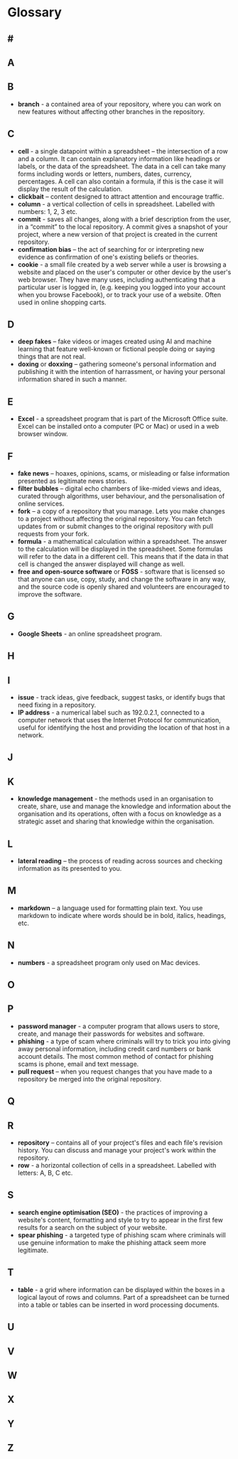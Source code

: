 # Glossary

## \#

## A

## B

* **branch** - a contained area of your repository, where you can work on new features without affecting other branches in the repository. 

## C

* **cell** - a single datapoint within a spreadsheet – the intersection of a row and a column. It can contain explanatory information like headings or labels, or the data of the spreadsheet. The data in a cell can take many forms including words or letters, numbers, dates, currency, percentages. A cell can also contain a formula, if this is the case it will display the result of the calculation.
* **clickbait** – content designed to attract attention and encourage traffic.
* **column** - a vertical collection of cells in spreadsheet. Labelled with numbers: 1, 2, 3 etc.
* **commit** - saves all changes, along with a brief description from the user, in a “commit” to the local repository. A commit gives a snapshot of your project, where a new version of that project is created in the current repository.
* **confirmation bias** – the act of searching for or interpreting new evidence as confirmation of one's existing beliefs or theories.
* **cookie** - a small file created by a web server while a user is browsing a website and placed on the user's computer or other device by the user's web browser. They have many uses, including authenticating that a particular user is logged in, (e.g. keeping you logged into your account when you browse Facebook), or to track your use of a website.  Often used in online shopping carts.

## D

* **deep fakes** – fake videos or images created using AI and machine learning that feature well-known or fictional people doing or saying things that are not real.
* **doxing** or **doxxing** – gathering someone's personal information and publishing it with the intention of harrassment, or having your personal information shared in such a manner.

## E 

* **Excel** - a spreadsheet program that is part of the Microsoft Office suite. Excel can be installed onto a computer (PC or Mac) or used in a web browser window. 

## F

* **fake news** – hoaxes, opinions, scams, or misleading or false information presented as legitimate news stories.
* **filter bubbles** – digital echo chambers of like-mided views and ideas, curated through algorithms, user behaviour, and the personalisation of online services.
* **fork** – a copy of a repository that you manage. Lets you make changes to a project without affecting the original repository. You can fetch updates from or submit changes to the original repository with pull requests from your fork.
* **formula** - a mathematical calculation within a spreadsheet. The answer to the calculation will be displayed in the spreadsheet. Some formulas will refer to the data in a different cell. This means that if the data in that cell is changed the answer displayed will change as well.
* **free and open-source software** or **FOSS** - software that is licensed so that anyone can use, copy, study, and change the software in any way, and the source code is openly shared and volunteers are encouraged to improve the software.

## G

* **Google Sheets** - an online spreadsheet program.

## H

## I

* **issue** - track ideas, give feedback, suggest tasks, or identify bugs that need fixing in a repository.
* **IP address** - a numerical label such as 192.0.2.1, connected to a computer network that uses the Internet Protocol for communication, useful for identifying the host and providing the location of that host in a network.  

## J

## K

* **knowledge management** - the methods used in an organisation to create, share, use and manage the knowledge and information about the organisation and its operations, often with a focus on knowledge as a strategic asset and sharing that knowledge within the organisation.

## L

* **lateral reading** – the process of reading across sources and checking information as its presented to you.

## M

* **markdown** – a language used for formatting plain text. You use markdown to indicate where words should be in bold, italics, headings, etc.

## N


* **numbers** - a spreadsheet program only used on Mac devices.

## O

## P

* **password manager** - a computer program that allows users to store, create, and manage their passwords for websites and software.
* **phishing** - a type of scam where criminals will try to trick you into giving away personal information, including credit card numbers or bank account details. The most common method of contact for phishing scams is phone, email and text message.
* **pull request** – when you request changes that you have made to a repository be merged into the original repository.

## Q

## R

* **repository** – contains all of your project's files and each file's revision history. You can discuss and manage your project's work within the repository.
* **row** - a horizontal collection of cells in a spreadsheet. Labelled with letters: A, B, C etc.

## S

* **search engine optimisation (SEO)** - the practices of improving a website's content, formatting and style to try to appear in the first few results for a search on the subject of your website.
* **spear phishing** - a targeted type of phishing scam where criminals will use genuine information to make the phishing attack seem more legitimate.


## T

* **table** - a grid where information can be displayed within the boxes in a logical layout of rows and columns. Part of a spreadsheet can be turned into a table or tables can be inserted in word processing documents.  

## U

## V

## W

## X

## Y

## Z
